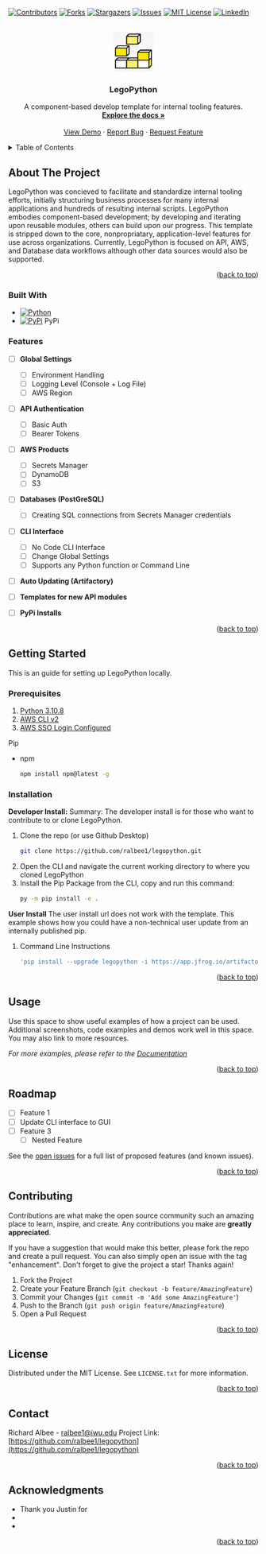 <!-- Improved compatibility of back to top link: See: https://github.com/othneildrew/Best-README-Template/pull/73 -->
<a name="readme-top"></a>



<!-- LegoPython -->
[![Contributors][contributors-shield]][contributors-url]
[![Forks][forks-shield]][forks-url]
[![Stargazers][stars-shield]][stars-url]
[![Issues][issues-shield]][issues-url]
[![MIT License][license-shield]][license-url]
[![LinkedIn][linkedin-shield]][linkedin-url]



<!-- PROJECT LOGO -->
<br />
<div align="center">
  <a href="https://github.com/ralbee1/legopython">
    <img src="images/logo.png" alt="Logo" width="80" height="80">
  </a>

<h3 align="center">LegoPython</h3>

  <p align="center">
    A component-based develop template for internal tooling features.
    <br />
    <a href="https://github.com/ralbee1/legopython"><strong>Explore the docs »</strong></a>
    <br />
    <br />
    <a href="https://github.com/ralbee1/legopython">View Demo</a>
    ·
    <a href="https://github.com/ralbee1/legopython/issues">Report Bug</a>
    ·
    <a href="https://github.com/ralbee1/legopython/issues">Request Feature</a>
  </p>
</div>



<!-- TABLE OF CONTENTS -->
<details>
  <summary>Table of Contents</summary>
  <ol>
    <li>
      <a href="#about-the-project">About The Project</a>
      <ul>
        <li><a href="#built-with">Built With</a></li>
        <li><a href="#Features">Features</a></li>
      </ul>
    </li>
    <li>
      <a href="#getting-started">Getting Started</a>
      <ul>
        <li><a href="#prerequisites">Prerequisites</a></li>
        <li><a href="#installation">Installation</a></li>
      </ul>
    </li>
    <li><a href="#usage">Usage</a></li>
    <li><a href="#roadmap">Roadmap</a></li>
    <li><a href="#contributing">Contributing</a></li>
    <li><a href="#license">License</a></li>
    <li><a href="#contact">Contact</a></li>
    <li><a href="#acknowledgments">Acknowledgments</a></li>
  </ol>
</details>


<!-- ABOUT THE PROJECT -->
## About The Project
<!-- 
[![Product Name Screen Shot][product-screenshot]](https://example.com)
-->
LegoPython was concieved to facilitate and standardize internal tooling efforts, initially structuring business processes for many internal applications and hundreds of resulting internal scripts. LegoPython embodies component-based development; by developing and iterating upon reusable modules, others can build upon our progress. This template is stripped down to the core, nonpropriatary, application-level features for use across  organizations. Currently, LegoPython is focused on API, AWS, and Database data workflows although other data sources would also be supported.

<p align="right">(<a href="#readme-top">back to top</a>)</p>


### Built With

* [![Python][python.org]][python-url]
* [![PyPi][pypi.org]][pypi-url] PyPi


### Features

- [ ] **Global Settings**
  - [ ] Environment Handling
  - [ ] Logging Level (Console + Log File)
  - [ ] AWS Region
- [ ] **API Authentication**
  - [ ] Basic Auth
  - [ ] Bearer Tokens
- [ ] **AWS Products**
  - [ ] Secrets Manager
  - [ ] DynamoDB
  - [ ] S3
- [ ] **Databases (PostGreSQL)**
  - [ ] Creating SQL connections from Secrets Manager credentials
- [ ] **CLI Interface**
    - [ ] No Code CLI Interface
    - [ ] Change Global Settings
    - [ ] Supports any Python function or Command Line
- [ ] **Auto Updating (Artifactory)**
- [ ] **Templates for new API modules**
- [ ] **PyPi Installs**


<p align="right">(<a href="#readme-top">back to top</a>)</p>



<!-- GETTING STARTED -->
## Getting Started

This is an guide for setting up LegoPython locally.

### Prerequisites

1. [Python 3.10.8](https://www.python.org/downloads/release/python-3108/)
2. [AWS CLI v2](https://docs.aws.amazon.com/cli/latest/userguide/getting-started-install.html)
3. [AWS SSO Login Configured](https://docs.aws.amazon.com/cli/latest/userguide/sso-configure-profile-token.html)

Pip 
* npm
  ```sh
  npm install npm@latest -g
  ```

### Installation

**Developer Install:**
Summary: The developer install is for those who want to contribute to or clone LegoPython.
1. Clone the repo (or use Github Desktop)
   ```sh
   git clone https://github.com/ralbee1/legopython.git
   ```
2. Open the CLI and navigate the current working directory to where you cloned LegoPython
2. Install the Pip Package from the CLI, copy and run this command:
   ```sh
   py -m pip install -e .
   ```

**User Install**
The user install url does not work with the template. This example shows how you could have a non-technical user update from an internally published pip.
1. Command Line Instructions
   ```js
   'pip install --upgrade legopython -i https://app.jfrog.io/artifactory/api/pypi/home-pypi/simple';
   ```

<p align="right">(<a href="#readme-top">back to top</a>)</p>



<!-- USAGE EXAMPLES -->
## Usage

Use this space to show useful examples of how a project can be used. Additional screenshots, code examples and demos work well in this space. You may also link to more resources.

_For more examples, please refer to the [Documentation](https://example.com)_

<p align="right">(<a href="#readme-top">back to top</a>)</p>



<!-- ROADMAP -->
## Roadmap

- [ ] Feature 1
- [ ] Update CLI interface to GUI
- [ ] Feature 3
    - [ ] Nested Feature

See the [open issues](https://github.com/ralbee1/legopython/issues) for a full list of proposed features (and known issues).

<p align="right">(<a href="#readme-top">back to top</a>)</p>



<!-- CONTRIBUTING -->
## Contributing

Contributions are what make the open source community such an amazing place to learn, inspire, and create. Any contributions you make are **greatly appreciated**.

If you have a suggestion that would make this better, please fork the repo and create a pull request. You can also simply open an issue with the tag "enhancement".
Don't forget to give the project a star! Thanks again!

1. Fork the Project
2. Create your Feature Branch (`git checkout -b feature/AmazingFeature`)
3. Commit your Changes (`git commit -m 'Add some AmazingFeature'`)
4. Push to the Branch (`git push origin feature/AmazingFeature`)
5. Open a Pull Request

<p align="right">(<a href="#readme-top">back to top</a>)</p>



<!-- LICENSE -->
## License

Distributed under the MIT License. See `LICENSE.txt` for more information.

<p align="right">(<a href="#readme-top">back to top</a>)</p>



<!-- CONTACT -->
## Contact

Richard Albee - ralbee1@iwu.edu
Project Link: [https://github.com/ralbee1/legopython](https://github.com/ralbee1/legopython)

<p align="right">(<a href="#readme-top">back to top</a>)</p>



<!-- ACKNOWLEDGMENTS -->
## Acknowledgments

* []() Thank you Justin for 
* []()
* []()

<p align="right">(<a href="#readme-top">back to top</a>)</p>



<!-- MARKDOWN LINKS & IMAGES -->
<!-- https://www.markdownguide.org/basic-syntax/#reference-style-links -->
[contributors-shield]: https://img.shields.io/github/contributors/ralbee1/legopython.svg?style=for-the-badge
[contributors-url]: https://github.com/ralbee1/legopython/graphs/contributors
[forks-shield]: https://img.shields.io/github/forks/ralbee1/legopython.svg?style=for-the-badge
[forks-url]: https://github.com/ralbee1/legopython/network/members
[stars-shield]: https://img.shields.io/github/stars/ralbee1/legopython.svg?style=for-the-badge
[stars-url]: https://github.com/ralbee1/legopython/stargazers
[issues-shield]: https://img.shields.io/github/issues/ralbee1/legopython.svg?style=for-the-badge
[issues-url]: https://github.com/ralbee1/legopython/issues
[license-shield]: https://img.shields.io/github/license/ralbee1/legopython.svg?style=for-the-badge
[license-url]: https://github.com/ralbee1/legopython/blob/master/LICENSE.txt
[linkedin-shield]: https://img.shields.io/badge/-LinkedIn-black.svg?style=for-the-badge&logo=linkedin&colorB=555
[linkedin-url]: https://linkedin.com/in/Richard-Albee
[product-screenshot]: images/screenshot.png
[python.org]: https://www.python.org/static/img/python-logo.png
[python-url]: https://www.python.org/
[pypi.org]: https://pypi.org/static/images/logo-small.2a411bc6.svg
[pypi-url]: https://pypi.org/project/pip/
